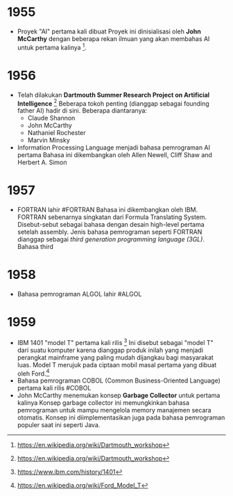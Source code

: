 # 1955
- Proyek "AI" pertama kali dibuat
	Proyek ini dinisialisasi oleh **John McCarthy** dengan beberapa rekan ilmuan yang akan membahas AI untuk pertama kalinya [^1].

# 1956
- Telah dilakukan **Dartmouth Summer Research Project on Artificial Intelligence** [^1]
	Beberapa tokoh penting (dianggap sebagai founding father AI) hadir di sini. Beberapa diantaranya:
	- Claude Shannon
	- John McCarthy
	- Nathaniel Rochester
	- Marvin Minsky
- Information Processing Language menjadi bahasa pemrograman AI pertama
	Bahasa ini dikembangkan oleh Allen Newell, Cliff Shaw and Herbert A. Simon
# 1957
- FORTRAN lahir #FORTRAN
	Bahasa ini dikembangkan oleh IBM. FORTRAN sebenarnya singkatan dari Formula Translating System. Disebut-sebut sebagai bahasa dengan desain high-level pertama setelah assembly.
	Jenis bahasa pemrograman seperti FORTRAN dianggap sebagai *third generation programming language (3GL)*. Bahasa third
# 1958
- Bahasa pemrograman ALGOL lahir #ALGOL
# 1959
- IBM 1401 "model T" pertama kali rilis [^2]
	Ini disebut sebagai "model T" dari suatu komputer karena dianggap produk inilah yang menjadi perangkat mainframe yang paling mudah dijangkau bagi masyarakat luas.
	Model T merujuk pada ciptaan mobil masal pertama yang dibuat oleh Ford.[^3] 
- Bahasa pemrograman COBOL (Common Business-Oriented Language) pertama kali rilis #COBOL
- John McCarthy menemukan konsep **Garbage Collector** untuk pertama kalinya
  Konsep garbage collector ini memungkinkan bahasa pemrograman untuk mampu mengelola memory manajemen secara otomatis. Konsep ini diimplementasikan juga pada bahasa pemrograman populer saat ini seperti Java.


[^1]: https://en.wikipedia.org/wiki/Dartmouth_workshop
[^2]: https://www.ibm.com/history/1401
[^3]: https://en.wikipedia.org/wiki/Ford_Model_T